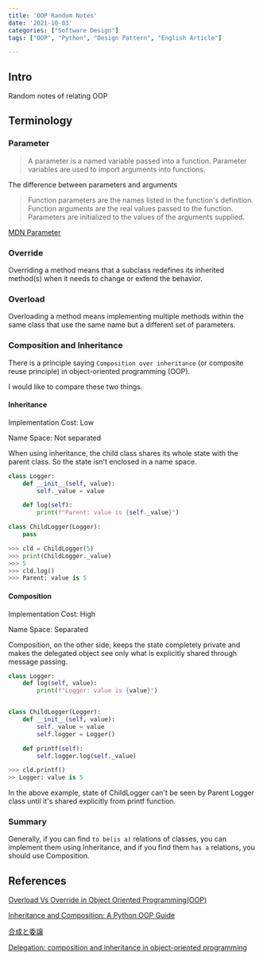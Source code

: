```yaml
---
title: 'OOP Random Notes'
date: '2021-10-03'
categories: ["Software Design"]
tags: ["OOP", "Python", "Design Pattern", "English Article"]

---
```


## Intro

Random notes of relating OOP

## Terminology

### Parameter

> A parameter is a named variable passed into a function.
> Parameter variables are used to import arguments into functions.

The difference between parameters and arguments

> Function parameters are the names listed in the function's definition.
> Function arguments are the real values passed to the function.
> Parameters are initialized to the values of the arguments supplied.

[MDN Parameter](https://developer.mozilla.org/en-US/docs/Glossary/Parameter)

### Override

Overriding a method means that a subclass redefines its inherited method(s) when it needs to change or extend the behavior.

### Overload

Overloading a method means implementing multiple methods within the same class that use the same name but a different set of parameters.

### Composition and Inheritance

There is a principle saying `Composition over inheritance` (or composite reuse principle) in object-oriented programming (OOP).

I would like to compare these two things.

#### Inheritance

Implementation Cost: Low

Name Space: Not separated

When using inheritance, the child class shares its whole state with the parent class.
So the state isn't enclosed in a name space.

```python
class Logger:
    def __init__(self, value):
		self._value = value

	def log(self):
		print(f"Parent: value is {self._value}")

class ChildLogger(Logger):
    pass

>>> cld = ChildLogger(5)
>>> print(ChildLogger._value)
>>> 5
>>> cld.log()
>>> Parent: value is 5
```

#### Composition

Implementation Cost: High

Name Space: Separated

Composition, on the other side, keeps the state completely private and makes the delegated object see only what is explicitly shared through message passing.

```python
class Logger:
    def log(self, value):
        print(f"Logger: value is {value}")


class ChildLogger(Logger):
    def __init__(self, value):
        self._value = value
        self.logger = Logger()

    def printf(self):
        self.logger.log(self._value)

>>> cld.printf()
>> Logger: value is 5
```

In the above example, state of ChildLogger can't be seen by Parent Logger class until it's shared explicitly from printf function.

### Summary

Generally, if you can find `to be(is a)` relations of classes, you can implement them using Inheritance, and if you find them `has a` relations, you should use Composition.

## References

[Overload Vs Override in Object Oriented Programming(OOP)](https://medium.com/@atandaoluchiaminat/overload-vs-override-in-object-oriented-programming-oop-a38ca0ccaf40)

[Inheritance and Composition: A Python OOP Guide](https://realpython.com/inheritance-composition-python/)

[合成と委譲](https://python.ms/composition-over-inheritance/)

[Delegation: composition and inheritance in object-oriented programming](https://www.thedigitalcatonline.com/blog/2020/08/17/delegation-composition-and-inheritance-in-object-oriented-programming/)
